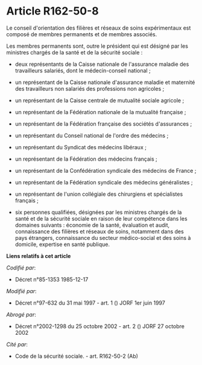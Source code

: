 # Article R162-50-8

Le conseil d'orientation des filières et réseaux de soins expérimentaux est composé de membres permanents et de membres
associés.

Les membres permanents sont, outre le président qui est désigné par les ministres chargés de la santé et de la sécurité
sociale :

- deux représentants de la Caisse nationale de l'assurance maladie des travailleurs salariés, dont le médecin-conseil
national ;

- un représentant de la Caisse nationale d'assurance maladie et maternité des travailleurs non salariés des professions non
agricoles ;

- un représentant de la Caisse centrale de mutualité sociale agricole ;

- un représentant de la Fédération nationale de la mutualité française ;

- un représentant de la Fédération française des sociétés d'assurances ;

- un représentant du Conseil national de l'ordre des médecins ;

- un représentant du Syndicat des médecins libéraux ;

- un représentant de la Fédération des médecins français ;

- un représentant de la Confédération syndicale des médecins de France ;

- un représentant de la Fédération syndicale des médecins généralistes ;

- un représentant de l'union collégiale des chirurgiens et spécialistes français ;

- six personnes qualifiées, désignées par les ministres chargés de la santé et de la sécurité sociale en raison de leur
compétence dans les domaines suivants : économie de la santé, évaluation et audit, connaissance des filières et réseaux de
soins, notamment dans des pays étrangers, connaissance du secteur médico-social et des soins à domicile, expertise en santé
publique.

**Liens relatifs à cet article**

_Codifié par_:

  - Décret n°85-1353 1985-12-17

_Modifié par_:

  - Décret n°97-632 du 31 mai 1997 - art. 1 () JORF 1er juin 1997

_Abrogé par_:

  - Décret n°2002-1298 du 25 octobre 2002 - art. 2 () JORF 27 octobre 2002

_Cité par_:

  - Code de la sécurité sociale. - art. R162-50-2 (Ab)
